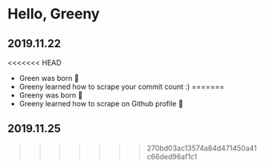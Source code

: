 # Hello, Greeny
## 2019.11.22
<<<<<<< HEAD
- Green was born :green_heart:
- Greeny learned how to scrape your commit count :)
=======
- Greeny was born :green_heart:
- Greeny learned how to scrape on Github profile 👣

## 2019.11.25
>>>>>>> 270bd03ac13574a84d471450a41c66ded96af1c1
